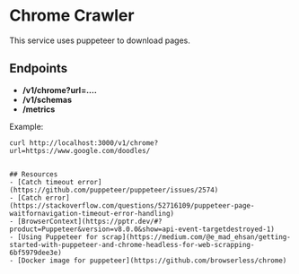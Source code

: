 # Chrome Crawler

This service uses puppeteer to download pages.

## Endpoints

- **/v1/chrome?url=....**
- **/v1/schemas**
- **/metrics**

Example:
```
curl http://localhost:3000/v1/chrome?url=https://www.google.com/doodles/


## Resources
- [Catch timeout error](https://github.com/puppeteer/puppeteer/issues/2574)
- [Catch error](https://stackoverflow.com/questions/52716109/puppeteer-page-waitfornavigation-timeout-error-handling)
- [BrowserContext](https://pptr.dev/#?product=Puppeteer&version=v8.0.0&show=api-event-targetdestroyed-1)
- [Using Puppeteer for scrap](https://medium.com/@e_mad_ehsan/getting-started-with-puppeteer-and-chrome-headless-for-web-scrapping-6bf5979dee3e)
- [Docker image for puppeteer](https://github.com/browserless/chrome)
```

